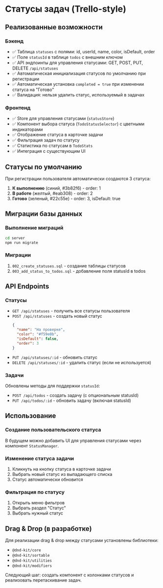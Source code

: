 # Статусы задач (Trello-style)

## Реализованные возможности

### Бэкенд
- ✅ Таблица `statuses` с полями: id, userId, name, color, isDefault, order
- ✅ Поле `statusId` в таблице `todos` с внешним ключом
- ✅ API эндпоинты для управления статусами: GET, POST, PUT, DELETE `/api/statuses`
- ✅ Автоматическая инициализация статусов по умолчанию при регистрации
- ✅ Автоматическая установка `completed = true` при изменении статуса на "Готово"
- ✅ Валидация: нельзя удалить статус, используемый в задачах

### Фронтенд
- ✅ Store для управления статусами (`statusStore`)
- ✅ Компонент выбора статуса (`TodoStatusSelector`) с цветными индикаторами
- ✅ Отображение статуса в карточке задачи
- ✅ Фильтрация задач по статусу
- ✅ Статистика по статусам в `TodoStats`
- ✅ Интеграция с существующим UI

## Статусы по умолчанию

При регистрации пользователя автоматически создаются 3 статуса:

1. **К выполнению** (синий, #3b82f6) - order: 1
2. **В работе** (желтый, #eab308) - order: 2
3. **Готово** (зеленый, #22c55e) - order: 3, isDefault: true

## Миграции базы данных

### Выполнение миграций

```bash
cd server
npm run migrate
```

### Миграции

1. `002_create_statuses.sql` - создание таблицы статусов
2. `003_add_status_to_todos.sql` - добавление поля statusId в todos

## API Endpoints

### Статусы

- `GET /api/statuses` - получить все статусы пользователя
- `POST /api/statuses` - создать новый статус
  ```json
  {
    "name": "На проверке",
    "color": "#f59e0b",
    "isDefault": false,
    "order": 3
  }
  ```
- `PUT /api/statuses/:id` - обновить статус
- `DELETE /api/statuses/:id` - удалить статус (если не используется)

### Задачи

Обновлены методы для поддержки `statusId`:
- `POST /api/todos` - создать задачу (с опциональным statusId)
- `PUT /api/todos/:id` - обновить задачу (включая statusId)

## Использование

### Создание пользовательского статуса

В будущем можно добавить UI для управления статусами через компонент `StatusManager`.

### Изменение статуса задачи

1. Кликнуть на кнопку статуса в карточке задачи
2. Выбрать новый статус из выпадающего списка
3. Статус автоматически обновится

### Фильтрация по статусу

1. Открыть меню фильтров
2. Выбрать раздел "Статус"
3. Выбрать нужный статус

## Drag & Drop (в разработке)

Для реализации drag & drop между статусами установлены библиотеки:
- `@dnd-kit/core`
- `@dnd-kit/sortable`
- `@dnd-kit/utilities`
- `@dnd-kit/modifiers`

Следующий шаг: создать компонент с колонками статусов и реализовать перетаскивание задач.

